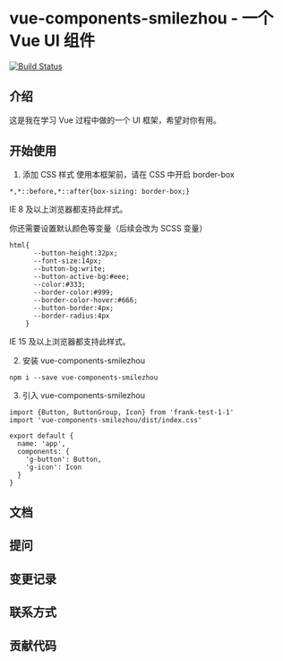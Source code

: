 # vue-components-smilezhou - 一个 Vue UI 组件

[![Build Status](https://travis-ci.org/FrankFang/frank-test-1.svg?branch=master)](https://travis-ci.org/FrankFang/frank-test-1)

## 介绍

这是我在学习 Vue 过程中做的一个 UI 框架，希望对你有用。

## 开始使用

1. 添加 CSS 样式
  使用本框架前，请在 CSS 中开启 border-box

  ```
  *,*::before,*::after{box-sizing: border-box;}
  ```
  IE 8 及以上浏览器都支持此样式。

  你还需要设置默认颜色等变量（后续会改为 SCSS 变量）
  ```
  html{
        --button-height:32px;
        --font-size:14px;
        --button-bg:write;
        --button-active-bg:#eee;
        --color:#333;
        --border-color:#999;
        --border-color-hover:#666;
        --button-border:4px;
        --border-radius:4px
      }
  ```
  IE 15 及以上浏览器都支持此样式。

2. 安装 vue-components-smilezhou
  ```
  npm i --save vue-components-smilezhou
  ```
3. 引入 vue-components-smilezhou
  ```
  import {Button, ButtonGroup, Icon} from 'frank-test-1-1'
  import 'vue-components-smilezhou/dist/index.css'

  export default {
    name: 'app',
    components: {
      'g-button': Button,
      'g-icon': Icon
    }
  }
  ```

## 文档

## 提问

## 变更记录

## 联系方式

## 贡献代码
